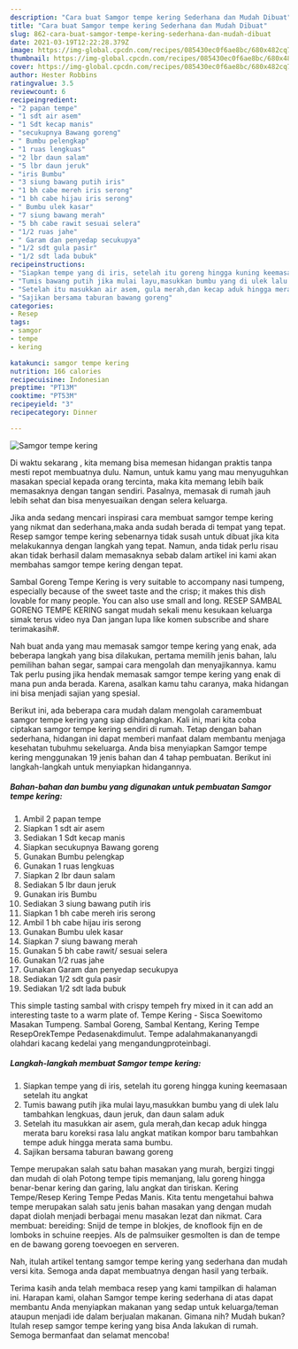 ```yaml
---
description: "Cara buat Samgor tempe kering Sederhana dan Mudah Dibuat"
title: "Cara buat Samgor tempe kering Sederhana dan Mudah Dibuat"
slug: 862-cara-buat-samgor-tempe-kering-sederhana-dan-mudah-dibuat
date: 2021-03-19T12:22:28.379Z
image: https://img-global.cpcdn.com/recipes/085430ec0f6ae8bc/680x482cq70/samgor-tempe-kering-foto-resep-utama.jpg
thumbnail: https://img-global.cpcdn.com/recipes/085430ec0f6ae8bc/680x482cq70/samgor-tempe-kering-foto-resep-utama.jpg
cover: https://img-global.cpcdn.com/recipes/085430ec0f6ae8bc/680x482cq70/samgor-tempe-kering-foto-resep-utama.jpg
author: Hester Robbins
ratingvalue: 3.5
reviewcount: 6
recipeingredient:
- "2 papan tempe"
- "1 sdt air asem"
- "1 Sdt kecap manis"
- "secukupnya Bawang goreng"
- " Bumbu pelengkap"
- "1 ruas lengkuas"
- "2 lbr daun salam"
- "5 lbr daun jeruk"
- "iris Bumbu"
- "3 siung bawang putih iris"
- "1 bh cabe mereh iris serong"
- "1 bh cabe hijau iris serong"
- " Bumbu ulek kasar"
- "7 siung bawang merah"
- "5 bh cabe rawit sesuai selera"
- "1/2 ruas jahe"
- " Garam dan penyedap secukupya"
- "1/2 sdt gula pasir"
- "1/2 sdt lada bubuk"
recipeinstructions:
- "Siapkan tempe yang di iris, setelah itu goreng hingga kuning keemasaan setelah itu angkat"
- "Tumis bawang putih jika mulai layu,masukkan bumbu yang di ulek lalu tambahkan lengkuas, daun jeruk, dan daun salam aduk"
- "Setelah itu masukkan air asem, gula merah,dan kecap aduk hingga merata baru koreksi rasa lalu angkat matikan kompor baru tambahkan tempe aduk hingga merata sama bumbu."
- "Sajikan bersama taburan bawang goreng"
categories:
- Resep
tags:
- samgor
- tempe
- kering

katakunci: samgor tempe kering 
nutrition: 166 calories
recipecuisine: Indonesian
preptime: "PT13M"
cooktime: "PT53M"
recipeyield: "3"
recipecategory: Dinner

---
```



![Samgor tempe kering](https://img-global.cpcdn.com/recipes/085430ec0f6ae8bc/680x482cq70/samgor-tempe-kering-foto-resep-utama.jpg)

Di waktu  sekarang , kita memang bisa memesan hidangan praktis tanpa mesti repot membuatnya dulu. Namun, untuk kamu yang mau menyuguhkan masakan special kepada orang tercinta, maka kita memang lebih baik memasaknya dengan tangan sendiri. Pasalnya, memasak di rumah jauh lebih sehat dan bisa menyesuaikan dengan selera keluarga.

Jika anda sedang mencari inspirasi cara membuat samgor tempe kering yang nikmat dan sederhana,maka anda sudah berada di tempat yang tepat. Resep samgor tempe kering  sebenarnya tidak susah untuk dibuat jika kita melakukannya dengan langkah yang tepat. Namun, anda tidak perlu risau akan tidak berhasil dalam memasaknya 
sebab dalam artikel ini kami akan membahas samgor tempe kering dengan tepat.  

Sambal Goreng Tempe Kering is very suitable to accompany nasi tumpeng, especially because of the sweet taste and the crisp; it makes this dish lovable for many people. You can also use small and long. RESEP SAMBAL GORENG TEMPE KERING sangat mudah sekali menu kesukaan keluarga simak terus video nya Dan jangan lupa like komen subscribe and share terimakasih#.

Nah buat anda yang mau memasak samgor tempe kering yang enak, ada beberapa langkah yang bisa dilakukan, pertama memilih jenis bahan, lalu pemilihan bahan segar, sampai cara mengolah dan menyajikannya. kamu Tak perlu pusing jika hendak memasak samgor tempe kering yang enak di mana pun anda berada. Karena, asalkan kamu  tahu caranya, maka hidangan ini bisa menjadi sajian yang spesial.

Berikut ini, ada beberapa cara mudah dalam mengolah caramembuat samgor tempe kering yang siap dihidangkan. Kali ini, mari kita coba ciptakan samgor tempe kering sendiri di rumah. Tetap dengan bahan sederhana, hidangan ini dapat memberi manfaat dalam membantu menjaga kesehatan tubuhmu sekeluarga. Anda bisa menyiapkan Samgor tempe kering menggunakan 19 jenis bahan dan 4 tahap pembuatan. Berikut ini langkah-langkah untuk menyiapkan hidangannya.

<!--inarticleads1-->

##### Bahan-bahan dan bumbu yang digunakan untuk pembuatan Samgor tempe kering:

1. Ambil 2 papan tempe
1. Siapkan 1 sdt air asem
1. Sediakan 1 Sdt kecap manis
1. Siapkan secukupnya Bawang goreng
1. Gunakan  Bumbu pelengkap
1. Gunakan 1 ruas lengkuas
1. Siapkan 2 lbr daun salam
1. Sediakan 5 lbr daun jeruk
1. Gunakan iris Bumbu
1. Sediakan 3 siung bawang putih iris
1. Siapkan 1 bh cabe mereh iris serong
1. Ambil 1 bh cabe hijau iris serong
1. Gunakan  Bumbu ulek kasar
1. Siapkan 7 siung bawang merah
1. Gunakan 5 bh cabe rawit/ sesuai selera
1. Gunakan 1/2 ruas jahe
1. Gunakan  Garam dan penyedap secukupya
1. Sediakan 1/2 sdt gula pasir
1. Sediakan 1/2 sdt lada bubuk


This simple tasting sambal with crispy tempeh fry mixed in it can add an interesting taste to a warm plate of. Tempe Kering - Sisca Soewitomo Masakan Tumpeng. Sambal Goreng, Sambal Kentang, Kering Tempe ResepOrekTempe Pedasenakdimulut. Tempe adalahmakananyangdi olahdari kacang kedelai yang mengandungproteinbagi. 

<!--inarticleads2-->

##### Langkah-langkah membuat Samgor tempe kering:

1. Siapkan tempe yang di iris, setelah itu goreng hingga kuning keemasaan setelah itu angkat
1. Tumis bawang putih jika mulai layu,masukkan bumbu yang di ulek lalu tambahkan lengkuas, daun jeruk, dan daun salam aduk
1. Setelah itu masukkan air asem, gula merah,dan kecap aduk hingga merata baru koreksi rasa lalu angkat matikan kompor baru tambahkan tempe aduk hingga merata sama bumbu.
1. Sajikan bersama taburan bawang goreng


Tempe merupakan salah satu bahan masakan yang murah, bergizi tinggi dan mudah di olah Potong tempe tipis memanjang, lalu goreng hingga benar-benar kering dan garing, lalu angkat dan tiriskan. Kering Tempe/Resep Kering Tempe Pedas Manis. Kita tentu mengetahui bahwa tempe merupakan salah satu jenis bahan masakan yang dengan mudah dapat diolah menjadi berbagai menu masakan lezat dan nikmat. Cara membuat: bereiding: Snijd de tempe in blokjes, de knoflook fijn en de lomboks in schuine reepjes. Als de palmsuiker gesmolten is dan de tempe en de bawang goreng toevoegen en serveren. 

Nah, itulah artikel tentang  samgor tempe kering  yang sederhana dan mudah versi kita. Semoga anda dapat membuatnya dengan hasil yang terbaik. 

Terima kasih anda telah membaca resep yang kami tampilkan di halaman ini. Harapan kami, olahan  Samgor tempe kering sederhana di atas dapat membantu Anda menyiapkan makanan yang sedap untuk keluarga/teman ataupun menjadi ide dalam berjualan makanan. Gimana nih? Mudah bukan? Itulah resep samgor tempe kering yang bisa Anda lakukan di rumah. Semoga bermanfaat dan selamat mencoba!

